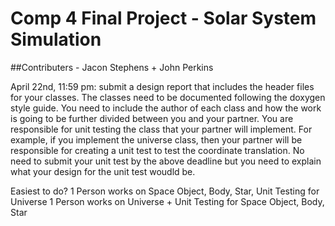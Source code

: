 # Comp 4 Final Project - Solar System Simulation
##Contributers - Jacon Stephens + John Perkins 

April 22nd, 11:59 pm:
submit a design report that includes the header files for your classes.
The classes need to be documented following the doxygen style guide.
You need to include the author of each class and how the work is going to be further divided between you and your partner.
You are responsible for unit testing the class that your partner will implement. For example, if you implement the universe class, then your partner will be responsible for creating a unit test to test the coordinate translation.
No need to submit your unit test by the above deadline but you need to explain what your design for the unit test woudld be.


Easiest to do?
      1 Person works on Space Object, Body, Star, Unit Testing for Universe
      1 Person works on Universe + Unit Testing for Space Object, Body, Star
      

